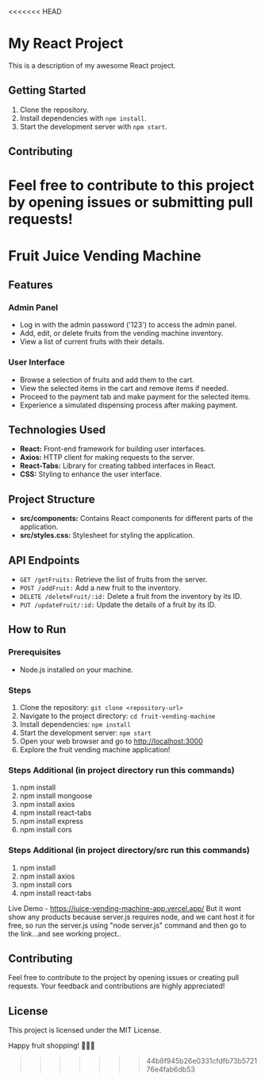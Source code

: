 <<<<<<< HEAD
# My React Project

This is a description of my awesome React project.

## Getting Started

1. Clone the repository.
2. Install dependencies with `npm install`.
3. Start the development server with `npm start`.

## Contributing

Feel free to contribute to this project by opening issues or submitting pull requests!
=======
# Fruit Juice Vending Machine

## Features

### Admin Panel
- Log in with the admin password ('123') to access the admin panel.
- Add, edit, or delete fruits from the vending machine inventory.
- View a list of current fruits with their details.

### User Interface
- Browse a selection of fruits and add them to the cart.
- View the selected items in the cart and remove items if needed.
- Proceed to the payment tab and make payment for the selected items.
- Experience a simulated dispensing process after making payment.

## Technologies Used
- **React:** Front-end framework for building user interfaces.
- **Axios:** HTTP client for making requests to the server.
- **React-Tabs:** Library for creating tabbed interfaces in React.
- **CSS:** Styling to enhance the user interface.

## Project Structure
- **src/components:** Contains React components for different parts of the application.
- **src/styles.css:** Stylesheet for styling the application.

## API Endpoints
- `GET /getFruits:` Retrieve the list of fruits from the server.
- `POST /addFruit:` Add a new fruit to the inventory.
- `DELETE /deleteFruit/:id:` Delete a fruit from the inventory by its ID.
- `PUT /updateFruit/:id:` Update the details of a fruit by its ID.

## How to Run

### Prerequisites
- Node.js installed on your machine.

### Steps
1. Clone the repository: `git clone <repository-url>`
2. Navigate to the project directory: `cd fruit-vending-machine`
3. Install dependencies: `npm install`
4. Start the development server: `npm start`
5. Open your web browser and go to [http://localhost:3000](http://localhost:3000)
6. Explore the fruit vending machine application!

### Steps Additional (in project directory run this commands)
1. npm install
2. npm install mongoose
3. npm install axios
4. npm install react-tabs
5. npm install express
6. npm install cors

### Steps Additional (in project directory/src run this commands)
1. npm install
2. npm install axios
3. npm install cors
4. npm install react-tabs

Live Demo - https://juice-vending-machine-app.vercel.app/ 
But it wont show any products because server.js requires node, and we cant host it for free, so run the server.js using "node server.js" command
and then go to the link...and see working project..

## Contributing
Feel free to contribute to the project by opening issues or creating pull requests. Your feedback and contributions are highly appreciated!

## License
This project is licensed under the MIT License.

Happy fruit shopping! 🍎🍌🍇
>>>>>>> 44b8f945b26e0331cfdfb73b572176e4fab6db53
